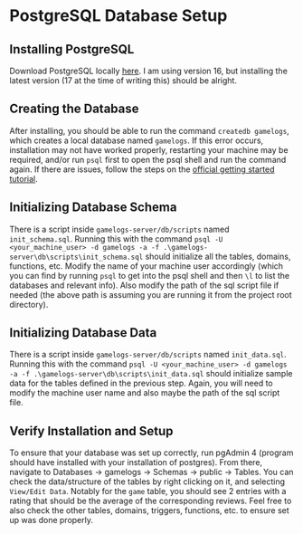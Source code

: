 # PostgreSQL Database Setup
## Installing PostgreSQL
Download PostgreSQL locally [here](https://www.enterprisedb.com/downloads/postgres-postgresql-downloads). I am using version 16, but installing the latest version (17 at the time of writing this) should be alright.

## Creating the Database
After installing, you should be able to run the command `createdb gamelogs`, which creates a local database named `gamelogs`. If this error occurs, installation may not have worked properly, restarting your machine may be required, and/or run `psql` first to open the psql shell and run the command again. If there are issues, follow the steps on the [official getting started tutorial](https://www.postgresql.org/docs/current/tutorial-createdb.html).

## Initializing Database Schema
There is a script inside `gamelogs-server/db/scripts` named `init_schema.sql`. Running this with the command `psql -U <your_machine_user> -d gamelogs -a -f .\gamelogs-server\db\scripts\init_schema.sql` should initialize all the tables, domains, functions, etc.
Modify the name of your machine user accordingly (which you can find by running `psql` to get into the psql shell and then `\l` to list the databases and relevant info). Also modify the path of the sql script file if needed (the above path is assuming you are running it from the project root directory).

## Initializing Database Data
There is a script inside `gamelogs-server/db/scripts` named `init_data.sql`. Running this with the command `psql -U <your_machine_user> -d gamelogs -a -f .\gamelogs-server\db\scripts\init_data.sql` should initialize sample data for the tables defined in the previous step.
Again, you will need to modify the machine user name and also maybe the path of the sql script file.

## Verify Installation and Setup
To ensure that your database was set up correctly, run pgAdmin 4 (program should have installed with your installation of postgres). From there, navigate to Databases -> gamelogs -> Schemas -> public -> Tables. You can check the data/structure of the tables by right clicking on it, and selecting `View/Edit Data`. Notably for the `game` table, you should see 2 entries with a rating that should be the average of the corresponding reviews. Feel free to also check the other tables, domains, triggers, functions, etc. to ensure set up was done properly.
